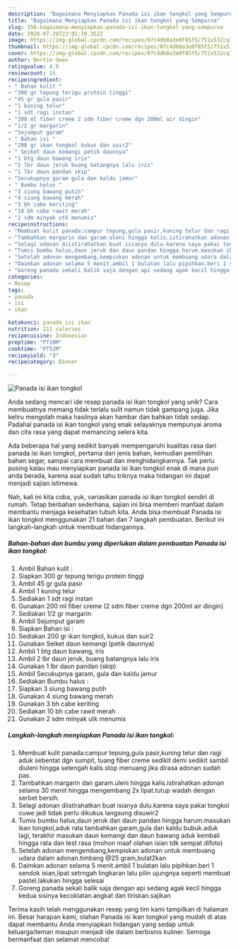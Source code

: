 ```yaml
---
description: "Bagaimana Menyiapkan Panada isi ikan tongkol yang Sempurna"
title: "Bagaimana Menyiapkan Panada isi ikan tongkol yang Sempurna"
slug: 358-bagaimana-menyiapkan-panada-isi-ikan-tongkol-yang-sempurna
date: 2020-07-28T23:01:19.352Z
image: https://img-global.cpcdn.com/recipes/07c4db0a3e0f85f5/751x532cq70/panada-isi-ikan-tongkol-foto-resep-utama.jpg
thumbnail: https://img-global.cpcdn.com/recipes/07c4db0a3e0f85f5/751x532cq70/panada-isi-ikan-tongkol-foto-resep-utama.jpg
cover: https://img-global.cpcdn.com/recipes/07c4db0a3e0f85f5/751x532cq70/panada-isi-ikan-tongkol-foto-resep-utama.jpg
author: Bertie Owen
ratingvalue: 4.8
reviewcount: 15
recipeingredient:
- " Bahan kulit "
- "300 gr tepung terigu protein tinggi"
- "45 gr gula pasir"
- "1 kuning telur"
- "1 sdt ragi instan"
- "200 ml fiber creme 2 sdm fiber creme dgn 200ml air dingin"
- "1/2 gr margarin"
- "Sejumput garam"
- " Bahan isi "
- "200 gr ikan tongkol kukus dan suir2"
- " Seiket daun kemangi petik daunnya"
- "1 btg daun bawang iris"
- "2 lbr daun jeruk buang batangnya lalu iris"
- "1 lbr daun pandan skip"
- "Secukupnya garam gula dan kaldu jamur"
- " Bumbu halus "
- "3 siung bawang putih"
- "4 siung bawang merah"
- "3 bh cabe keriting"
- "10 bh cabe rawit merah"
- "2 sdm minyak utk menumis"
recipeinstructions:
- "Membuat kulit panada:campur tepung,gula pasir,kuning telur dan ragi aduk sebentat dgn sumpit, tuang fiber creme sedikit demi sedikit sambil diuleni hingga setengah kalis.stop menuang jika dirasa adonan sudah pas."
- "Tambahkan margarin dan garam.uleni hingga kalis.istirahatkan adonan selama 30 menit hingga mengembang 2x lipat.tutup wadah dengan serbet bersih."
- "Selagi adonan diistirahatkan buat isianya dulu.karena saya pakai tongkol cuwe jadi tidak perlu dikukus langsung disuwir2"
- "Tumis bumbu halus,daun jeruk dan daun pandan hingga harum.masukan ikan tongkol,aduk rata tambahkan garam,gula dan kaldu bubuk.aduk lagi, terakhir masukan daun kemangi dan daun bawang aduk kembali hingga rata dan test rasa (mohon maaf olahan isian tdk sempat difoto)"
- "Setelah adonan mengembang,kempiskan adonan untuk membuang udara dalam adonan.timbang @25 gram,bulat2kan"
- "Daimkan adonan selama 5 menit.ambil 1 bulatan lalu pipihkan.beri 1 sendok isian,lipat setrngah lingkaran lalu pilin ujungnya seperti membuat pastel.lakukan hingga selesai"
- "Goreng panada sekali balik saja dengan api sedang agak kecil hingga kedua sisinya kecoklatan.angkat dan tiriskan.sajikan"
categories:
- Resep
tags:
- panada
- isi
- ikan

katakunci: panada isi ikan 
nutrition: 211 calories
recipecuisine: Indonesian
preptime: "PT10M"
cooktime: "PT52M"
recipeyield: "3"
recipecategory: Dinner

---
```



![Panada isi ikan tongkol](https://img-global.cpcdn.com/recipes/07c4db0a3e0f85f5/751x532cq70/panada-isi-ikan-tongkol-foto-resep-utama.jpg)

Anda sedang mencari ide resep panada isi ikan tongkol yang unik? Cara membuatnya memang tidak terlalu sulit namun tidak gampang juga. Jika keliru mengolah maka hasilnya akan hambar dan bahkan tidak sedap. Padahal panada isi ikan tongkol yang enak selayaknya mempunyai aroma dan cita rasa yang dapat memancing selera kita.

Ada beberapa hal yang sedikit banyak mempengaruhi kualitas rasa dari panada isi ikan tongkol, pertama dari jenis bahan, kemudian pemilihan bahan segar, sampai cara membuat dan menghidangkannya. Tak perlu pusing kalau mau menyiapkan panada isi ikan tongkol enak di mana pun anda berada, karena asal sudah tahu triknya maka hidangan ini dapat menjadi sajian istimewa.




Nah, kali ini kita coba, yuk, variasikan panada isi ikan tongkol sendiri di rumah. Tetap berbahan sederhana, sajian ini bisa memberi manfaat dalam membantu menjaga kesehatan tubuh kita. Anda bisa membuat Panada isi ikan tongkol menggunakan 21 bahan dan 7 langkah pembuatan. Berikut ini langkah-langkah untuk membuat hidangannya.

<!--inarticleads1-->

##### Bahan-bahan dan bumbu yang diperlukan dalam pembuatan Panada isi ikan tongkol:

1. Ambil  Bahan kulit :
1. Siapkan 300 gr tepung terigu protein tinggi
1. Ambil 45 gr gula pasir
1. Ambil 1 kuning telur
1. Sediakan 1 sdt ragi instan
1. Gunakan 200 ml fiber creme (2 sdm fiber creme dgn 200ml air dingin)
1. Sediakan 1/2 gr margarin
1. Ambil Sejumput garam
1. Siapkan  Bahan isi :
1. Sediakan 200 gr ikan tongkol, kukus dan suir2
1. Gunakan  Seiket daun kemangi (petik daunnya)
1. Ambil 1 btg daun bawang, iris
1. Ambil 2 lbr daun jeruk, buang batangnya lalu iris
1. Gunakan 1 lbr daun pandan (skip)
1. Ambil Secukupnya garam, gula dan kaldu jamur
1. Sediakan  Bumbu halus :
1. Siapkan 3 siung bawang putih
1. Gunakan 4 siung bawang merah
1. Gunakan 3 bh cabe keriting
1. Sediakan 10 bh cabe rawit merah
1. Gunakan 2 sdm minyak utk menumis




<!--inarticleads2-->

##### Langkah-langkah menyiapkan Panada isi ikan tongkol:

1. Membuat kulit panada:campur tepung,gula pasir,kuning telur dan ragi aduk sebentat dgn sumpit, tuang fiber creme sedikit demi sedikit sambil diuleni hingga setengah kalis.stop menuang jika dirasa adonan sudah pas.
1. Tambahkan margarin dan garam.uleni hingga kalis.istirahatkan adonan selama 30 menit hingga mengembang 2x lipat.tutup wadah dengan serbet bersih.
1. Selagi adonan diistirahatkan buat isianya dulu.karena saya pakai tongkol cuwe jadi tidak perlu dikukus langsung disuwir2
1. Tumis bumbu halus,daun jeruk dan daun pandan hingga harum.masukan ikan tongkol,aduk rata tambahkan garam,gula dan kaldu bubuk.aduk lagi, terakhir masukan daun kemangi dan daun bawang aduk kembali hingga rata dan test rasa (mohon maaf olahan isian tdk sempat difoto)
1. Setelah adonan mengembang,kempiskan adonan untuk membuang udara dalam adonan.timbang @25 gram,bulat2kan
1. Daimkan adonan selama 5 menit.ambil 1 bulatan lalu pipihkan.beri 1 sendok isian,lipat setrngah lingkaran lalu pilin ujungnya seperti membuat pastel.lakukan hingga selesai
1. Goreng panada sekali balik saja dengan api sedang agak kecil hingga kedua sisinya kecoklatan.angkat dan tiriskan.sajikan




Terima kasih telah menggunakan resep yang tim kami tampilkan di halaman ini. Besar harapan kami, olahan Panada isi ikan tongkol yang mudah di atas dapat membantu Anda menyiapkan hidangan yang sedap untuk keluarga/teman maupun menjadi ide dalam berbisnis kuliner. Semoga bermanfaat dan selamat mencoba!
